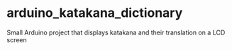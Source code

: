 # arduino_katakana_dictionary
Small Arduino project that displays katakana and their translation on a LCD screen

